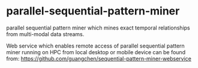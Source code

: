 parallel-sequential-pattern-miner
=================================

parallel sequential pattern miner which mines exact temporal relationships from multi-modal data streams.

Web service which enables remote access of parallel sequential pattern miner running on HPC from local desktop or mobile device
can be found from: https://github.com/guangchen/sequential-pattern-miner-webservice
